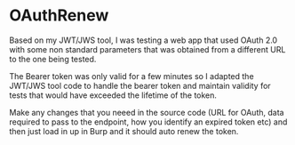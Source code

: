 # OAuthRenew

Based on my JWT/JWS tool, I was testing a web app that used OAuth 2.0 with some non standard parameters that was obtained from a different URL to the one being tested.

The Bearer token was only valid for a few minutes so I adapted the JWT/JWS tool code to handle the bearer token and maintain validity for tests that would have exceeded the lifetime of the token.

Make any changes that you neeed in the source code (URL for OAuth, data required to pass to the endpoint, how you identify an expired token etc) and then just load in up in Burp and it should auto renew the token.
